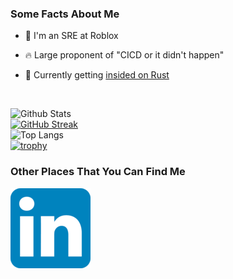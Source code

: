 ### **Some Facts About Me**

- 🧱 I'm an SRE at Roblox

- 🔥 Large proponent of "CICD or it didn't happen"

- 🤫 Currently getting <a href="https://www.urbandictionary.com/define.php?term=insided" target="_blank">insided on Rust</a>

<br>

![Github Stats](https://github-readme-stats.vercel.app/api?username=jamesalbert&show_icons=true&theme=tokyonight)  
[![GitHub Streak](https://streak-stats.demolab.com?user=jamesalbert&theme=tokyonight&border_radius=5&date_format=M%20j%5B%2C%20Y%5D)](https://git.io/streak-stats)  
![Top Langs](https://github-readme-stats.vercel.app/api/top-langs/?username=jamesalbert&hide=Makefile&langs_count=6&layout=compact&theme=tokyonight)  
[![trophy](https://github-profile-trophy.vercel.app/?username=jamesalbert&theme=discord&no-bg=true&no-frame=true)](https://github.com/ryo-ma/github-profile-trophy)
<br>

### **Other Places That You Can Find Me**
[![linkedin.com](linkedin.png)](https://www.linkedin.com/in/jamesalbert)
